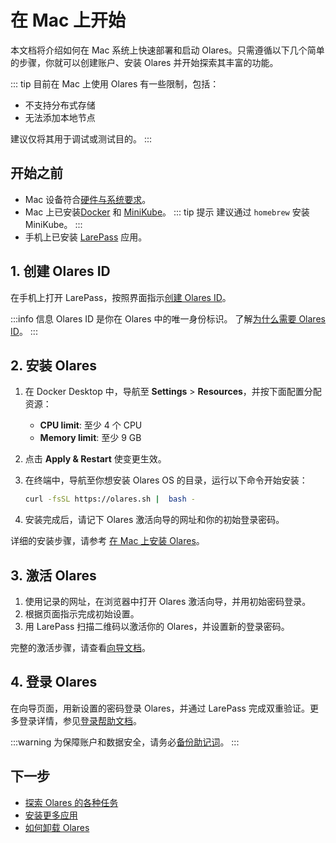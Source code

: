 
# 在 Mac 上开始

本文档将介绍如何在 Mac 系统上快速部署和启动 Olares。只需遵循以下几个简单的步骤，你就可以创建账户、安装 Olares 并开始探索其丰富的功能。

::: tip
目前在 Mac 上使用 Olares 有一些限制，包括：
- 不支持分布式存储
- 无法添加本地节点

建议仅将其用于调试或测试目的。
:::

## 开始之前

- Mac 设备符合[硬件与系统要求](../getting-started/index.md#硬件与系统要求)。
- Mac 上已安装[Docker](https://www.docker.com/products/docker-desktop/) 和 [MiniKube](https://minikube.sigs.k8s.io/docs/start/?arch=%2Fmacos%2Farm64%2Fstable%2Fhomebrew)。
::: tip 提示
建议通过 `homebrew` 安装 MiniKube。
:::
- 手机上已安装 [LarePass](../../../how-to/larepass/overview.md#download) 应用。

## 1. 创建 Olares ID

在手机上打开 LarePass，按照界面指示[创建 Olares ID](../../../how-to/larepass/account/index.md#create-olares-id)。

:::info 信息
Olares ID 是你在 Olares 中的唯一身份标识。
了解[为什么需要 Olares ID](../../../../overview/olares/olares-id.md#why-do-you-need-a-olares-id)。
:::

## 2. 安装 Olares

1. 在 Docker Desktop 中，导航至 **Settings** > **Resources**，并按下面配置分配资源：
    - **CPU limit**: 至少 4 个 CPU
    - **Memory limit**: 至少 9 GB
  
2. 点击 **Apply & Restart** 使变更生效。
    
3. 在终端中，导航至你想安装 Olares OS 的目录，运行以下命令开始安装：

   ```bash
   curl -fsSL https://olares.sh |  bash - 
   ```

4. 安装完成后，请记下 Olares 激活向导的网址和你的初始登录密码。

详细的安装步骤，请参考 [在 Mac 上安装 Olares](../../../how-to/olares/setup/install/mac.md)。

## 3. 激活 Olares

1. 使用记录的网址，在浏览器中打开 Olares 激活向导，并用初始密码登录。
2. 根据页面指示完成初始设置。
3. 用 LarePass 扫描二维码以激活你的 Olares，并设置新的登录密码。

完整的激活步骤，请查看[向导文档](../../../how-to/olares/setup/wizard.md)。

## 4. 登录 Olares

在向导页面，用新设置的密码登录 Olares，并通过 LarePass 完成双重验证。更多登录详情，参见[登录帮助文档](../../../how-to/olares/setup/login.md)。

:::warning
为保障账户和数据安全，请务必[备份助记词](../../../how-to/larepass/account/index.md#backup-mnemonic-phrase)。
:::

## 下一步
- [探索 Olares 的各种任务](../../../how-to/olares/index.md)
- [安装更多应用](../../../how-to/olares/market/index.md#install-application)
- [如何卸载 Olares](../../../developer/develop/advanced/cli.md#olares-卸载脚本)
